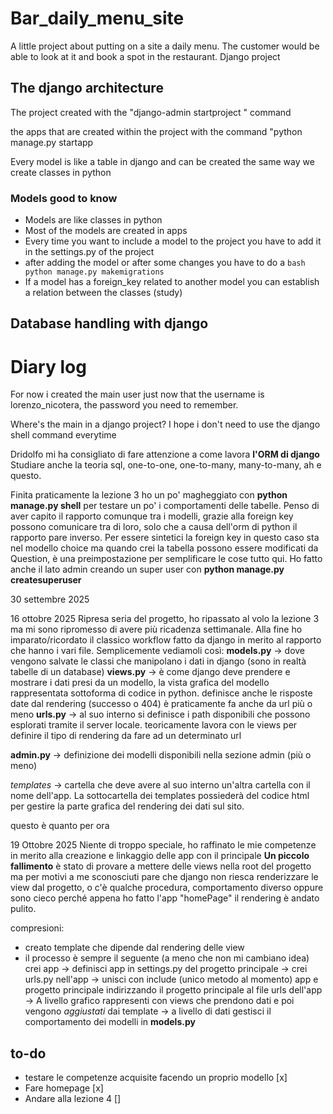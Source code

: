 # Bar_daily_menu_site
A little project about putting on a site a daily menu. The customer would be able to look at it and book a spot in the restaurant. Django project



## The django architecture
The project created with the "django-admin startproject <project name> <directory name>" command

the apps that are created within the project with the command "python manage.py startapp <directory>

Every model is like a table in django and can be created the same way we create classes in python



### Models good to know
- Models are like classes in python
- Most of the models are created in apps
- Every time you want to include a model to the project you have to add it in the settings.py of the project
- after adding the model or after some changes you have to do a ```bash python manage.py makemigrations```
- If a model has a foreign_key related to another model you can establish a relation between the classes (study)



## Database handling with django


# Diary log
For now i created the main user
just now that the username is lorenzo_nicotera, the password you need to remember.

Where's the main in a django project? I hope i don't need to use the django shell command everytime

Dridolfo mi ha consigliato di fare attenzione a come lavora **l'ORM di django**
Studiare anche la teoria sql, one-to-one, one-to-many, many-to-many, ah e questo.

Finita praticamente la lezione 3 ho un po' magheggiato con **python manage.py shell** per testare un po' i comportamenti delle tabelle.
Penso di aver capito il rapporto comunque tra i modelli, grazie alla foreign key possono comunicare tra di loro, solo che a causa dell'orm di python il rapporto pare inverso. Per essere sintetici la foreign key in questo caso sta nel modello choice ma quando crei la tabella possono essere modificati da Question, è una preimpostazione per semplificare le cose tutto qui.
Ho fatto anche il lato admin creando un super user con **python manage.py createsuperuser**

30 settembre 2025

16 ottobre 2025
Ripresa seria del progetto, ho ripassato al volo la lezione 3 ma mi sono ripromesso di avere più ricadenza settimanale. Alla fine ho imparato/ricordato il classico workflow fatto da django in merito al rapporto che hanno i vari file.
Semplicemente vediamoli così:
**models.py** -> dove vengono salvate le classi che manipolano i dati in django (sono in realtà tabelle di un database)
**views.py** -> è come django deve prendere e mostrare i dati presi da un modello, la vista grafica del modello rappresentata sottoforma di codice in python. definisce anche le risposte date dal rendering (successo o 404) è praticamente fa anche da url più o meno
**urls.py** -> al suo interno si definisce i path disponibili che possono esplorati tramite il server locale. teoricamente lavora con le views per definire il tipo di rendering da fare ad un determinato url

**admin.py** -> definizione dei modelli disponibili nella sezione admin (più o meno)

*templates* -> cartella che deve avere al suo interno un'altra cartella con il nome dell'app. La sottocartella dei templates possiederà del codice html per gestire la parte grafica del rendering dei dati sul sito.

questo è quanto per ora


19 Ottobre 2025
Niente di troppo speciale, ho raffinato le mie competenze in merito alla creazione e linkaggio delle app con il principale
**Un piccolo fallimento** è stato di provare a mettere delle views nella root del progetto ma per motivi a me sconosciuti pare che django non riesca renderizzare le view dal progetto, o c'è qualche procedura, comportamento diverso oppure sono cieco perché appena ho fatto l'app "homePage" il rendering è andato pulito.

compresioni:
- creato template che dipende dal rendering delle view
- il processo è sempre il seguente (a meno che non mi cambiano idea) crei app -> definisci app in settings.py del progetto principale -> crei urls.py nell'app -> unisci con include (unico metodo al momento) app e progetto principale indirizzando il progetto principale al file urls dell'app -> A livello grafico rappresenti con views che prendono dati e poi vengono *aggiustati* dai template -> a livello di dati gestisci il comportamento dei modelli in **models.py**

## to-do
- testare le competenze acquisite facendo un proprio modello [x]
- Fare homepage [x]
- Andare alla lezione 4 []
